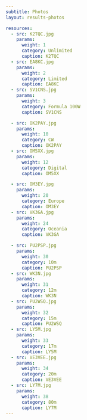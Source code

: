 ```yaml
---
subtitle: Photos
layout: results-photos

resources:
  - src: K2TQC.jpg
    params:
      weight: 1
      category: Unlimited
      caption: K2TQC
  - src: EA8KC.jpg
    params:
      weight: 2
      category: Limited
      caption: EA8KC
  - src: SV1CNS.jpg
    params:
      weight: 3
      category: Formula 100W
      caption: SV1CNS

  - src: OK2PAY.jpg
    params:
      weight: 10
      category: CW
      caption: OK2PAY
  - src: OM5XX.jpg
    params:
      weight: 12
      category: Digital
      caption: OM5XX

  - src: OM3EY.jpg
    params:
      weight: 20
      category: Europe
      caption: OM3EY
  - src: VK3GA.jpg
    params:
      weight: 24
      category: Oceania
      caption: VK3GA

  - src: PU2PSP.jpg
    params:
      weight: 30
      category: 10m
      caption: PU2PSP
  - src: WK3N.jpg
    params:
      weight: 31
      category: 12m
      caption: WK3N
  - src: PU2WSQ.jpg
    params:
      weight: 32
      category: 15m
      caption: PU2WSQ
  - src: LY5M.jpg
    params:
      weight: 33
      category: 17m
      caption: LY5M
  - src: VE3VEE.jpg
    params:
      weight: 34
      category: 20m
      caption: VE3VEE
  - src: LY7M.jpg
    params:
      weight: 38
      category: 80m
      caption: LY7M
---
```

